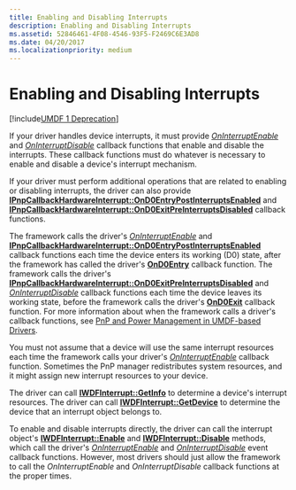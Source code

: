 ```yaml
---
title: Enabling and Disabling Interrupts
description: Enabling and Disabling Interrupts
ms.assetid: 52846461-4F08-4546-93F5-F2469C6E3AD8
ms.date: 04/20/2017
ms.localizationpriority: medium
---
```


# Enabling and Disabling Interrupts


[!include[UMDF 1 Deprecation](../umdf-1-deprecation.md)]

If your driver handles device interrupts, it must provide [*OnInterruptEnable*](https://msdn.microsoft.com/library/windows/hardware/hh463899) and [*OnInterruptDisable*](https://msdn.microsoft.com/library/windows/hardware/hh463895) callback functions that enable and disable the interrupts. These callback functions must do whatever is necessary to enable and disable a device's interrupt mechanism.

If your driver must perform additional operations that are related to enabling or disabling interrupts, the driver can also provide [**IPnpCallbackHardwareInterrupt::OnD0EntryPostInterruptsEnabled**](https://msdn.microsoft.com/library/windows/hardware/hh439750) and [**IPnpCallbackHardwareInterrupt::OnD0ExitPreInterruptsDisabled**](https://msdn.microsoft.com/library/windows/hardware/hh439755) callback functions.

The framework calls the driver's [*OnInterruptEnable*](https://msdn.microsoft.com/library/windows/hardware/hh463899) and [**IPnpCallbackHardwareInterrupt::OnD0EntryPostInterruptsEnabled**](https://msdn.microsoft.com/library/windows/hardware/hh439750) callback functions each time the device enters its working (D0) state, after the framework has called the driver's [**OnD0Entry**](https://msdn.microsoft.com/library/windows/hardware/ff556799) callback function. The framework calls the driver's [**IPnpCallbackHardwareInterrupt::OnD0ExitPreInterruptsDisabled**](https://msdn.microsoft.com/library/windows/hardware/hh439755) and [*OnInterruptDisable*](https://msdn.microsoft.com/library/windows/hardware/hh463895) callback functions each time the device leaves its working state, before the framework calls the driver's [**OnD0Exit**](https://msdn.microsoft.com/library/windows/hardware/ff556803) callback function. For more information about when the framework calls a driver's callback functions, see [PnP and Power Management in UMDF-based Drivers](pnp-and-power-management-in-umdf-drivers.md).

You must not assume that a device will use the same interrupt resources each time the framework calls your driver's [*OnInterruptEnable*](https://msdn.microsoft.com/library/windows/hardware/hh463899) callback function. Sometimes the PnP manager redistributes system resources, and it might assign new interrupt resources to your device.

The driver can call [**IWDFInterrupt::GetInfo**](https://msdn.microsoft.com/library/windows/hardware/hh451309) to determine a device's interrupt resources. The driver can call [**IWDFInterrupt::GetDevice**](https://msdn.microsoft.com/library/windows/hardware/hh451305) to determine the device that an interrupt object belongs to.

To enable and disable interrupts directly, the driver can call the interrupt object's [**IWDFInterrupt::Enable**](https://msdn.microsoft.com/library/windows/hardware/hh451300) and [**IWDFInterrupt::Disable**](https://msdn.microsoft.com/library/windows/hardware/hh451295) methods, which call the driver's [*OnInterruptEnable*](https://msdn.microsoft.com/library/windows/hardware/hh463899) and [*OnInterruptDisable*](https://msdn.microsoft.com/library/windows/hardware/hh463895) event callback functions. However, most drivers should just allow the framework to call the *OnInterruptEnable* and *OnInterruptDisable* callback functions at the proper times.

 

 





